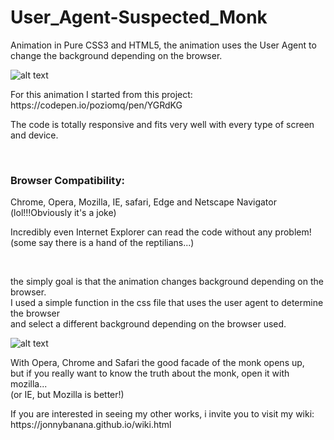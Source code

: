 # User_Agent-Suspected_Monk
Animation in Pure CSS3 and HTML5, the animation uses the User Agent to change the background depending on the browser.


![alt text](https://i.imgur.com/RypTrcJ.jpg)

<p>For this animation I started from this project:
https://codepen.io/poziomq/pen/YGRdKG</p>

<p>The code is totally responsive and fits very well with every type of screen and device.<p>
  
 

</BR>
<h3>Browser Compatibility:</h3>
<p>Chrome, Opera, Mozilla, IE, safari, Edge and Netscape Navigator (lol!!!Obviously it's a joke)</p>


<p>Incredibly even Internet Explorer can read the code without any problem!</BR> (some say there is a hand of the reptilians...)</p>

</BR>

<p>the simply goal is that the animation changes background depending on the browser.</BR>
I used a simple function in the css file that uses the user agent to determine the browser </BR>
and select a different background depending on the browser used.</p>

![alt text](https://media.giphy.com/media/1eEH7B8RKd1pwkAYYo/giphy.gif)

<p>With Opera, Chrome and Safari the good facade of the monk opens up, </BR>
 but if you really want to know the truth about the monk, open it with mozilla...</BR>
 (or IE, but Mozilla is better!)</p>


<p>If you are interested in seeing my other works, i invite you to visit my wiki:
https://jonnybanana.github.io/wiki.html</p>

